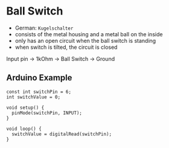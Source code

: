 # Ball Switch

- German: `Kugelschalter`
- consists of the metal housing and a metal ball on the inside
- only has an open circuit when the ball switch is standing
- when switch is tilted, the circuit is closed

Input pin -> 1kOhm -> Ball Switch -> Ground

## Arduino Example

```arduino
const int switchPin = 6;
int switchValue = 0;

void setup() {
  pinMode(switchPin, INPUT);
}

void loop() {
  switchValue = digitalRead(switchPin);
}
```
